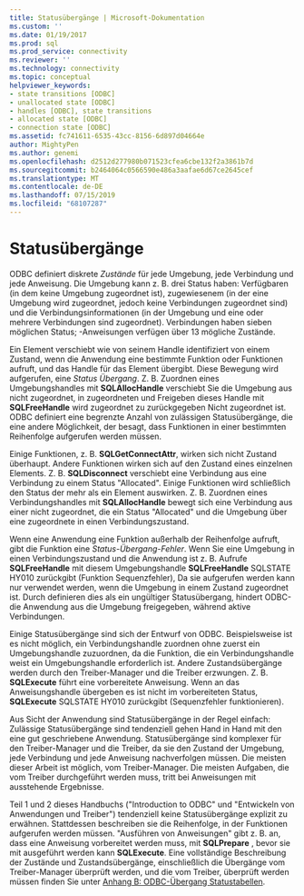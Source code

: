 ```yaml
---
title: Statusübergänge | Microsoft-Dokumentation
ms.custom: ''
ms.date: 01/19/2017
ms.prod: sql
ms.prod_service: connectivity
ms.reviewer: ''
ms.technology: connectivity
ms.topic: conceptual
helpviewer_keywords:
- state transitions [ODBC]
- unallocated state [ODBC]
- handles [ODBC], state transitions
- allocated state [ODBC]
- connection state [ODBC]
ms.assetid: fc741611-6535-43cc-8156-6d897d04664e
author: MightyPen
ms.author: genemi
ms.openlocfilehash: d2512d277980b071523cfea6cbe132f2a3861b7d
ms.sourcegitcommit: b2464064c0566590e486a3aafae6d67ce2645cef
ms.translationtype: MT
ms.contentlocale: de-DE
ms.lasthandoff: 07/15/2019
ms.locfileid: "68107287"
---
```

# <a name="state-transitions"></a>Statusübergänge
ODBC definiert diskrete *Zustände* für jede Umgebung, jede Verbindung und jede Anweisung. Die Umgebung kann z. B. drei Status haben: Verfügbaren (in dem keine Umgebung zugeordnet ist), zugewiesenem (in der eine Umgebung wird zugeordnet, jedoch keine Verbindungen zugeordnet sind) und die Verbindungsinformationen (in der Umgebung und eine oder mehrere Verbindungen sind zugeordnet). Verbindungen haben sieben möglichen Status; -Anweisungen verfügen über 13 mögliche Zustände.  
  
 Ein Element verschiebt wie von seinem Handle identifiziert von einem Zustand, wenn die Anwendung eine bestimmte Funktion oder Funktionen aufruft, und das Handle für das Element übergibt. Diese Bewegung wird aufgerufen, eine *Status Übergang*. Z. B. Zuordnen eines Umgebungshandles mit **SQLAllocHandle** verschiebt Sie die Umgebung aus nicht zugeordnet, in zugeordneten und Freigeben dieses Handle mit **SQLFreeHandle** wird zugeordnet zu zurückgegeben Nicht zugeordnet ist. ODBC definiert eine begrenzte Anzahl von zulässigen Statusübergänge, die eine andere Möglichkeit, der besagt, dass Funktionen in einer bestimmten Reihenfolge aufgerufen werden müssen.  
  
 Einige Funktionen, z. B. **SQLGetConnectAttr**, wirken sich nicht Zustand überhaupt. Andere Funktionen wirken sich auf den Zustand eines einzelnen Elements. Z. B. **SQLDisconnect** verschiebt eine Verbindung aus eine Verbindung zu einem Status "Allocated". Einige Funktionen wird schließlich den Status der mehr als ein Element auswirken. Z. B. Zuordnen eines Verbindungshandles mit **SQLAllocHandle** bewegt sich eine Verbindung aus einer nicht zugeordnet, die ein Status "Allocated" und die Umgebung über eine zugeordnete in einen Verbindungszustand.  
  
 Wenn eine Anwendung eine Funktion außerhalb der Reihenfolge aufruft, gibt die Funktion eine *Status-Übergang-Fehler*. Wenn Sie eine Umgebung in einen Verbindungszustand und die Anwendung ist z. B. Aufrufe **SQLFreeHandle** mit diesem Umgebungshandle **SQLFreeHandle** SQLSTATE HY010 zurückgibt (Funktion Sequenzfehler), Da sie aufgerufen werden kann nur verwendet werden, wenn die Umgebung in einem Zustand zugeordnet ist. Durch definieren dies als ein ungültiger Statusübergang, hindert ODBC-die Anwendung aus die Umgebung freigegeben, während aktive Verbindungen.  
  
 Einige Statusübergänge sind sich der Entwurf von ODBC. Beispielsweise ist es nicht möglich, ein Verbindungshandle zuordnen ohne zuerst ein Umgebungshandle zuzuordnen, da die Funktion, die ein Verbindungshandle weist ein Umgebungshandle erforderlich ist. Andere Zustandsübergänge werden durch den Treiber-Manager und die Treiber erzwungen. Z. B. **SQLExecute** führt eine vorbereitete Anweisung. Wenn an das Anweisungshandle übergeben es ist nicht im vorbereiteten Status, **SQLExecute** SQLSTATE HY010 zurückgibt (Sequenzfehler funktionieren).  
  
 Aus Sicht der Anwendung sind Statusübergänge in der Regel einfach: Zulässige Statusübergänge sind tendenziell gehen Hand in Hand mit den eine gut geschriebene Anwendung. Statusübergänge sind komplexer für den Treiber-Manager und die Treiber, da sie den Zustand der Umgebung, jede Verbindung und jede Anweisung nachverfolgen müssen. Die meisten dieser Arbeit ist möglich, vom Treiber-Manager. Die meisten Aufgaben, die vom Treiber durchgeführt werden muss, tritt bei Anweisungen mit ausstehende Ergebnisse.  
  
 Teil 1 und 2 dieses Handbuchs ("Introduction to ODBC" und "Entwickeln von Anwendungen und Treiber") tendenziell keine Statusübergänge explizit zu erwähnen. Stattdessen beschreiben sie die Reihenfolge, in der Funktionen aufgerufen werden müssen. "Ausführen von Anweisungen" gibt z. B. an, dass eine Anweisung vorbereitet werden muss, mit **SQLPrepare** , bevor sie mit ausgeführt werden kann **SQLExecute**. Eine vollständige Beschreibung der Zustände und Zustandsübergänge, einschließlich die Übergänge vom Treiber-Manager überprüft werden, und die vom Treiber, überprüft werden müssen finden Sie unter [Anhang B: ODBC-Übergang Statustabellen](../../../odbc/reference/appendixes/appendix-b-odbc-state-transition-tables.md).
